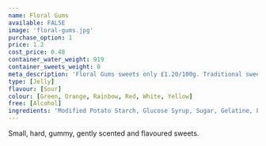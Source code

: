 ```yaml
---
name: Floral Gums
available: FALSE
image: 'floral-gums.jpg'
purchase_option: 1
price: 1.2
cost_price: 0.48
container_water_weight: 919
container_sweets_weight: 0
meta_description: 'Floral Gums sweets only £1.20/100g. Traditional sweets and more at Humbugs Confectionery Store. Specialists in satisfying your sweet tooth!'
type: [Jelly]
flavour: [Sour]
colour: [Green, Orange, Rainbow, Red, White, Yellow]
free: [Alcohol]
ingredients: 'Modified Potato Starch, Glucose Syrup, Sugar, Gelatine, Lactic Acid, Vegetable Oil, Glazing Agents (Carnauba Wax, Beeswax). Colours: Anthocyanins, Paprika Extract, Curcumin'
---
```

Small, hard, gummy, gently scented and flavoured sweets.